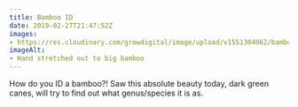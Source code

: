 ```yaml
---
title: Bamboo ID
date: 2019-02-27T21:47:52Z
images: 
- https://res.cloudinary.com/growdigital/image/upload/v1551304062/bamboo-A3E3907E.jpg
imageAlt: 
- Hand stretched out to big bamboo
---
```


How do you ID a bamboo?! Saw this absolute beauty today, dark green canes, will try to find out what genus/species it is as.
